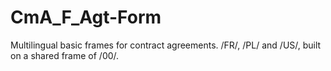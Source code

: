 # CmA_F_Agt-Form
Multilingual basic frames for contract agreements.  /FR/, /PL/ and /US/, built on a shared frame of /00/.  
